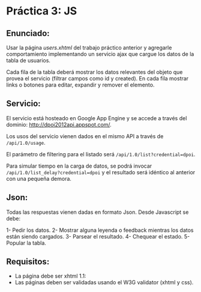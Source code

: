 # Práctica 3: JS

## Enunciado:
Usar la página *users.xhtml* del trabajo práctico anterior y agregarle comportamiento implementando un servicio ajax que cargue los datos de la tabla de usuarios.

Cada fila de la tabla deberá mostrar los datos relevantes del objeto que provea el servicio (filtrar campos como id y created). En cada fila mostrar links o botones para editar, expandir y remover el elemento.

## Servicio:
El servicio está hosteado en Google App Engine y se accede a través del dominio: http://dpoi2012api.appspot.com/.

Los usos del servicio vienen dados en el mismo API a través de `/api/1.0/usage`.

El parámetro de filtering para el listado será `/api/1.0/list?credential=dpoi`.

Para simular tiempo en la carga de datos, se podrá invocar `/api/1.0/list_delay?credential=dpoi` y el resultado será idéntico al anterior con una pequeña demora.

## Json:
Todas las respuestas vienen dadas en formato Json. Desde Javascript se debe:

1- Pedir los datos.
2- Mostrar alguna leyenda o feedback mientras los datos están siendo cargados.
3- Parsear el resultado.
4- Chequear el estado.
5- Popular la tabla.

## Requisitos:
- La página debe ser xhtml 1.1:
 - Las páginas deben ser validadas usando el W3G validator (xhtml y css).
